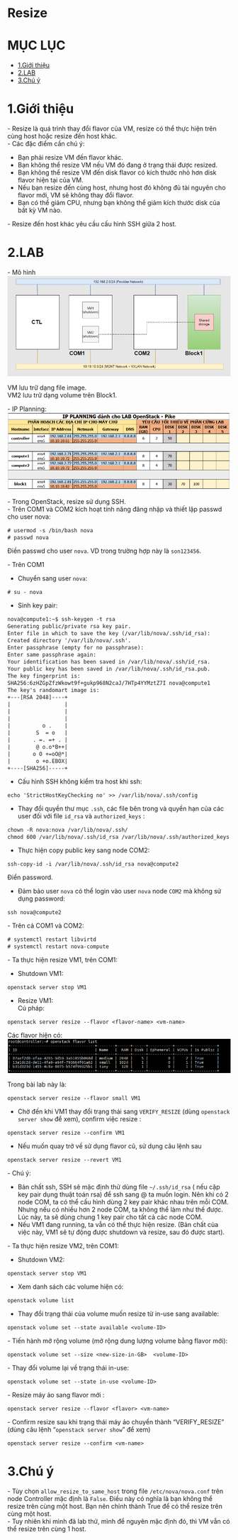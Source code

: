 # Resize

# MỤC LỤC
- [1.Giới thiệu](#1)
- [2.LAB](#2)
- [3.Chú ý](#3)

<a name="1"></a>
# 1.Giới thiệu
\- Resize là quá trình thay đổi flavor của VM, resize có thể thực hiện trên cùng host hoặc resize đến host khác.  
\- Các đặc điểm cần chú ý:  
- Bạn phải resize VM đến flavor khác.
- Bạn không thể resize VM nếu VM đó đang ở trạng thái được  resized.
- Bạn không thể resize VM đến disk flavor có kích thước nhỏ hơn disk flavor hiện tại của VM.
- Nếu bạn resize đến cùng host, nhưng host đó không đủ tài nguyên cho flavor mới, VM sẽ không thay đổi flavor.
- Bạn có thể giảm CPU, nhưng bạn không thể giảm kích thước disk của bất kỳ VM nào.

\- Resize đến host khác yêu cầu cấu hình SSH giữa 2 host.  

<a name="2"></a>
# 2.LAB
\- Mô hình  
<img src="../images/resize-1.png" />

VM lưu trữ dạng file image.  
VM2 lưu trữ dạng volume trên Block1.  

\- IP Planning:  
<img src="../images/resize-2.png" />

\- Trong OpenStack, resize sử dụng SSH.  
\- Trên COM1 và COM2 kích hoạt tính năng đăng nhập và thiết lập passwd cho user nova:  
```
# usermod -s /bin/bash nova
# passwd nova
```

Điền passwd cho user `nova`. VD trong trường hợp này là `son123456`.  

\- Trên COM1  
- Chuyển sang user `nova`:  
```
# su - nova
```

- Sinh key pair:  
```
nova@compute1:~$ ssh-keygen -t rsa
Generating public/private rsa key pair.
Enter file in which to save the key (/var/lib/nova/.ssh/id_rsa): 
Created directory '/var/lib/nova/.ssh'.
Enter passphrase (empty for no passphrase): 
Enter same passphrase again: 
Your identification has been saved in /var/lib/nova/.ssh/id_rsa.
Your public key has been saved in /var/lib/nova/.ssh/id_rsa.pub.
The key fingerprint is:
SHA256:6zHZGpZfzWkowt9f+gukp968N2caJ/7HTp4YYMztZ7I nova@compute1
The key's randomart image is:
+---[RSA 2048]----+
|                 |
|                 |
|                 |
|          o .    |
|        S  = o   |
|       . =. =+ . |
|        @ o.o*B++|
|       o O +=oO@*|
|        o +o.EBOX|
+----[SHA256]-----+
```

- Cấu hình SSH không kiểm tra host khi ssh:  
```
echo 'StrictHostKeyChecking no' >> /var/lib/nova/.ssh/config
```

- Thay đổi quyền thư mục `.ssh`, các file bên trong và quyền hạn của các user đối với file `id_rsa` và `authorized_keys` :  
```
chown -R nova:nova /var/lib/nova/.ssh/
chmod 600 /var/lib/nova/.ssh/id_rsa /var/lib/nova/.ssh/authorized_keys
```

- Thực hiện copy public key sang node COM2:  
```
ssh-copy-id -i /var/lib/nova/.ssh/id_rsa nova@compute2
```

Điển password.  

- Đảm bảo user `nova` có thể login vào user `nova` node `COM2` mà không sử dụng password:  
```
ssh nova@compute2
```

\- Trên cả COM1 và COM2:  
```
# systemctl restart libvirtd
# systemctl restart nova-compute
```

\- Ta thực hiện resize VM1, trên COM1:  
- Shutdown VM1:  
```
openstack server stop VM1
```

- Resize VM1:  
Cú pháp:  
```
openstack server resize --flavor <flavor-name> <vm-name>
```

Các flavor hiện có:  
<img src="../images/resize-3.png" />

Trong bài lab này là:  
```
openstack server resize --flavor small VM1
```

- Chờ đến khi VM1 thay đổi trạng thái sang `VERIFY_RESIZE` (dùng `openstack server show` để xem), confirm việc resize :  
```
openstack server resize --confirm VM1
```

- Nếu muốn quay trở về sử dụng flavor cũ, sử dụng câu lệnh sau  
```
openstack server resize --revert VM1
```

\- Chú ý:  
- Bản chất ssh, SSH sẽ mặc định thử dùng file `~/.ssh/id_rsa` ( nếu cặp key pair dụng thuật toán rsa) để ssh sang <user>@<hostname> ta muốn login. Nên khi có 2 node COM, ta có thể cấu hình dùng 2 key pair khác nhau trên mỗi COM.
Nhưng nếu có nhiều hơn 2 node COM, ta không thể làm như thế được. Lúc này, ta sẽ dùng chung 1 key pair cho tất cả các node COM.
- Nếu VM1 đang running, ta vẫn có thể thực hiện resize. (Bản chất của việc này, VM1 sẽ tự động được shutdown và resize, sau đó được start).

\- Ta thực hiện resize VM2, trên COM1:  
- Shutdown VM2:  
```
openstack server stop VM1
```

- Xem danh sách các volume hiện có:  
```
openstack volume list
```

- Thay đổi trạng thái của volume muốn resize từ in-use sang available:  
```
openstack volume set --state available <volume-ID>
```

\- Tiến hành mở rộng volume (mở rộng dung lượng volume bằng flavor mới):  
```
openstack volume set --size <new-size-in-GB>  <volume-ID> 
```

\- Thay đổi volume lại về trạng thái in-use:  
```
openstack volume set --state in-use <volume-ID>
```

\- Resize máy ảo sang flavor mới :  
```
openstack server resize --flavor <flavor> <vm-name>
```

\- Confirm resize sau khi trạng thái máy ảo chuyển thành “VERIFY_RESIZE” (dùng câu lệnh “`openstack server show`” để xem)  
```
openstack server resize --confirm <vm-name>
```

<a name="3"></a>
# 3.Chú ý
\- Tùy chọn `allow_resize_to_same_host` trong file `/etc/nova/nova.conf` trên node Controller mặc định là `False`. Điều này có nghĩa là bạn không thể resize trên cùng một host. Bạn nên chỉnh thành True để có thể resize trên cùng một host.  
\- Tuy nhiên khi mình đã lab thử, mình để nguyên mặc định đó, thì VM vẫn có thể resize trên cùng 1 host.  













